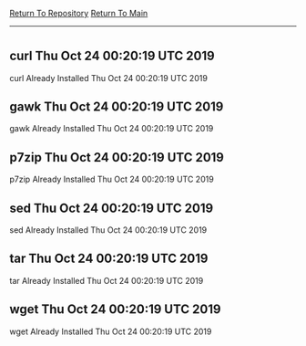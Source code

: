 [Return To Repository](https://github.com/deathbybandaid/piholeparser/)
[Return To Main](https://github.com/deathbybandaid/piholeparser/blob/master/RecentRunLogs/Mainlog.md)
____________________________________
# 
## curl Thu Oct 24 00:20:19 UTC 2019
curl Already Installed Thu Oct 24 00:20:19 UTC 2019
## gawk Thu Oct 24 00:20:19 UTC 2019
gawk Already Installed Thu Oct 24 00:20:19 UTC 2019
## p7zip Thu Oct 24 00:20:19 UTC 2019
p7zip Already Installed Thu Oct 24 00:20:19 UTC 2019
## sed Thu Oct 24 00:20:19 UTC 2019
sed Already Installed Thu Oct 24 00:20:19 UTC 2019
## tar Thu Oct 24 00:20:19 UTC 2019
tar Already Installed Thu Oct 24 00:20:19 UTC 2019
## wget Thu Oct 24 00:20:19 UTC 2019
wget Already Installed Thu Oct 24 00:20:19 UTC 2019
